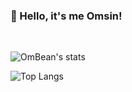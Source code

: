 ### 👋 Hello, it's me Omsin!

<br>

![OmBean's stats](https://github-readme-stats.vercel.app/api?username=OmsinKrissada&show_icons=true&theme=gotham)

![Top Langs](https://github-readme-stats.vercel.app/api/top-langs/?username=OmsinKrissada&layout=compact&theme=gotham)
<!--
**OmsinKrissada/OmsinKrissada** is a ✨ _special_ ✨ repository because its `README.md` (this file) appears on your GitHub profile.

Here are some ideas to get you started:

- 🔭 I’m currently working on ...
- 🌱 I’m currently learning ...
- 👯 I’m looking to collaborate on ...
- 🤔 I’m looking for help with ...
- 💬 Ask me about ...
- 📫 How to reach me: ...
- 😄 Pronouns: ...
- ⚡ Fun fact: ...
-->
